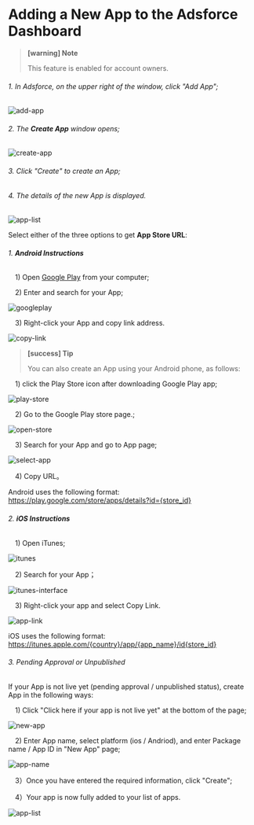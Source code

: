 # Adding a New App to the Adsforce Dashboard

> **[warning] Note**
>
> This feature is enabled for account owners.

###### 1. In Adsforce, on the upper right of the window, click "Add App";

![add-app](add-app.png)

###### 2. The **Create App** window opens;
![create-app](create-app.png)

###### 3. Click "Create" to create an App;

###### 4. The details of the new App is displayed.
![app-list](app-list.png)

Select either of the three options to get **App Store URL**:

###### 1. **Android Instructions**

&ensp;&ensp;1) Open [Google Play](https://play.google.com/store)  from your computer;

&ensp;&ensp;2) Enter and search for your App;

![googleplay](googleplay.png)

&ensp;&ensp;3) Right-click your App and copy link address.

![copy-link](copy-link.png)

> **[success] Tip**
>
> You can also create an App using your Android phone, as follows:


&ensp;&ensp;1) click the Play Store icon after downloading Google Play app;

![play-store](play-store.png)

&ensp;&ensp;2) Go to the Google Play store page.;

![open-store](open-store.png)

&ensp;&ensp;3) Search for your App and go to App page;

![select-app](select-app.png)

&ensp;&ensp;4) Copy URL。

Android uses the following format: https://play.google.com/store/apps/details?id={store_id}

###### 2. **iOS Instructions**

&ensp;&ensp;1) Open iTunes;

![itunes](itunes.png)

&ensp;&ensp;2) Search for your App；

![itunes-interface](itunes-interface.png)

&ensp;&ensp;3) Right-click your app and select Copy Link.

![app-link](app-link.png)

iOS uses the following format: https://itunes.apple.com/{country}/app/{app_name}/id{store_id}

###### 3. Pending Approval or Unpublished
If your App is not live yet (pending approval / unpublished status), create App in the following ways:

&ensp;&ensp;1) Click "Click here if your app is not live yet" at the bottom of the page;

![new-app](new-app.png)

&ensp;&ensp;2) Enter App name, select platform (ios / Andriod), and enter Package name / App ID  in "New App" page;

![app-name](app-name.png)

&ensp;&ensp;3）Once you have entered the required information, click "Create";

&ensp;&ensp;4）Your app is now fully added to your list of apps.

![app-list](app-list.png)

